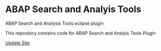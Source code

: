 # ABAP Search and Analyis Tools
ABAP Search and Analysis Tools eclipse plugin

This repository contains code for ABAP Search and Analyis Tools Plugin 

[Update Site](https://raw.githubusercontent.com/stockbal/EclipseDevUpdateSite/master)
